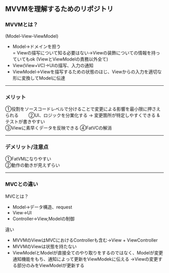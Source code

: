 ## MVVMを理解するためのリポジトリ
### MVVMとは？
(Model-View-ViewModel)
- Model→ドメインを担う  
  = Viewの描写について知る必要はない→Viewの装飾についての情報を持っていてもok
  (ViewとViewModelの責務以外全て)
- View(View+VC)→UIの描写、入力の通知   
- ViewModel→Viewを描写するための状態のほじ、Viewからの入力を適切な形に変換してModelに伝達
________________
### メリット
①役割をソースコードレベルで分けることで変更による影響を最小限に押さえられる　　
②UI、ロジックを分業化する → 変更箇所が特定しやすくできる & テストが書きやすい  
③Viewに素早くデータを反映できる 
④FatVCの解消
_______________
### デメリット/注意点  
①FatVMになりやすい  
②動作の動きが見えずらい
________________
### MVCとの違い 
MVCとは？
- Model→データ構造、request
- View→UI
- Controller→View,Modelの制御
  
違い
- MVVMのViewはMVCにおけるControllerも含む→View + ViewController
- MVVMのViewは状態を持たない
- ViewModelとModelが直接全てのやり取りをするのではなく、Modelが変更通知機能をもち、通知によって更新をViewModekに伝える  →Viewの変更する部分のみをViewModelが更新する

